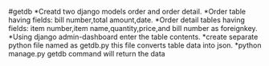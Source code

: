 #getdb
	*Creatd two django models order and order detail.
	*Order table having fields: bill number,total amount,date.
	*Order detail tables having fields: item number,item name,quantity,price,and bill number as foreignkey.
	*Using django admin-dashboard enter the table contents.
	*create separate python file named as getdb.py this file converts table data into json.
	*python manage.py getdb command will return the data
